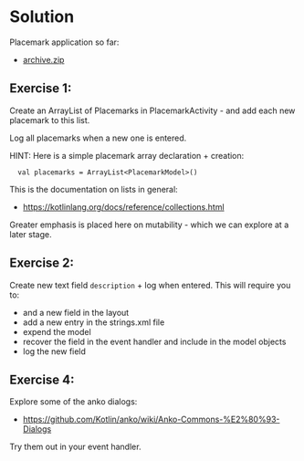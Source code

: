 # Solution

Placemark application so far:

- [archive.zip](archives/archive.zip)

## Exercise 1:

Create an ArrayList of Placemarks in PlacemarkActivity - and add each new placemark to this list.

Log all placemarks when a new one is entered.

HINT: Here is a simple placemark array declaration + creation:

~~~
  val placemarks = ArrayList<PlacemarkModel>()
~~~  

This is the documentation on lists in general:

- <https://kotlinlang.org/docs/reference/collections.html>

Greater emphasis is placed here on mutability - which we can explore at a later stage.

## Exercise 2:

Create new text field `description` + log when entered. This will require you to:

- and a new field in the layout
- add a new entry in the strings.xml file
- expend the model
- recover the field in the event handler and include in the model objects
- log the new field

## Exercise 4:

Explore some of the anko dialogs:

- <https://github.com/Kotlin/anko/wiki/Anko-Commons-%E2%80%93-Dialogs>

Try them out in your event handler.